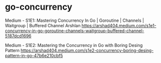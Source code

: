 # go-concurrency
Medium - S1E1: Mastering Concurrency In Go | Goroutine | Channels | Waitgroup | Buffered Channel Arshlan
https://arshad404.medium.com/s1e1-concurrency-in-go-goroutine-channels-waitgroup-buffered-channel-5187dcd1696

Medium - S1E2: Mastering the Concurrency in Go with Boring Desing Pattern
https://arshad404.medium.com/s1e2-concurrency-boring-desing-pattern-in-go-47b6e210cbf5

